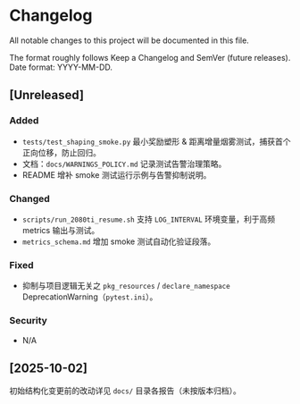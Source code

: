 # Changelog

All notable changes to this project will be documented in this file.

The format roughly follows Keep a Changelog and SemVer (future releases). Date format: YYYY-MM-DD.

## [Unreleased]
### Added
- `tests/test_shaping_smoke.py` 最小奖励塑形 & 距离增量烟雾测试，捕获首个正向位移，防止回归。
- 文档：`docs/WARNINGS_POLICY.md` 记录测试告警治理策略。
- README 增补 smoke 测试运行示例与告警抑制说明。

### Changed
- `scripts/run_2080ti_resume.sh` 支持 `LOG_INTERVAL` 环境变量，利于高频 metrics 输出与测试。
- `metrics_schema.md` 增加 smoke 测试自动化验证段落。

### Fixed
- 抑制与项目逻辑无关之 `pkg_resources` / `declare_namespace` DeprecationWarning（`pytest.ini`）。

### Security
- N/A

## [2025-10-02]
初始结构化变更前的改动详见 `docs/` 目录各报告（未按版本归档）。

